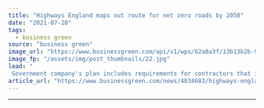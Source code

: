 ```yaml
---
title: "Highways England maps out route for net zero roads by 2050"
date: "2021-07-20"
tags: 
  - business green
source: "business green"
image_url: "https://www.businessgreen.com/api/v1/wps/62a8a3f/13b13b2b-90c2-465e-8625-e947ca3674bf/4/iStock-980117574-uk-motorway-185x114.jpg"
image_fp: "/assets/img/post_thumbnails/22.jpg"
lead: "
 Government company's plan includes requirements for contractors that it argues could make road maintenance and construction 'near zero' emission by 2040 ..."
article_url: "https://www.businessgreen.com/news/4034683/highways-england-maps-route-net-zero-roads-2050"
---
```


---
